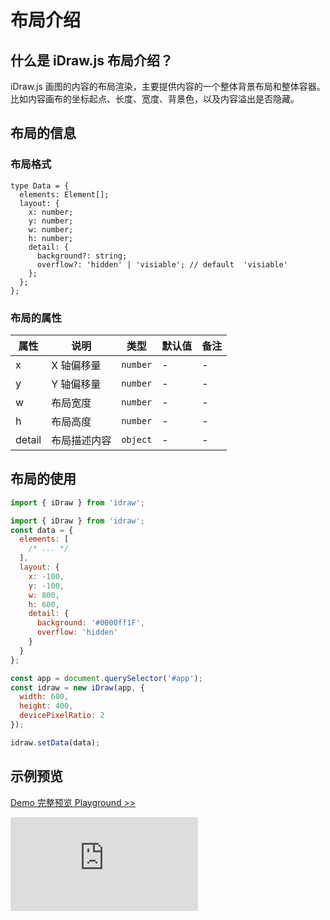 # 布局介绍

## 什么是 iDraw.js 布局介绍？

iDraw.js 画图的内容的布局渲染，主要提供内容的一个整体背景布局和整体容器。比如内容画布的坐标起点、长度、宽度、背景色，以及内容溢出是否隐藏。

## 布局的信息

### 布局格式

```tsx
type Data = {
  elements: Element[];
  layout: {
    x: number;
    y: number;
    w: number;
    h: number;
    detail: {
      background?: string;
      overflow?: 'hidden' | 'visiable'; // default  'visiable'
    };
  };
};
```

### 布局的属性

| 属性   | 说明         | 类型     | 默认值 | 备注 |
| ------ | ------------ | -------- | ------ | ---- |
| x      | X 轴偏移量   | `number` | -      | -    |
| y      | Y 轴偏移量   | `number` | -      | -    |
| w      | 布局宽度     | `number` | -      | -    |
| h      | 布局高度     | `number` | -      | -    |
| detail | 布局描述内容 | `object` | -      | -    |

## 布局的使用

```js
import { iDraw } from 'idraw';

import { iDraw } from 'idraw';
const data = {
  elements: [
    /* ... */
  ],
  layout: {
    x: -100,
    y: -100,
    w: 800,
    h: 600,
    detail: {
      background: '#0000ff1F',
      overflow: 'hidden'
    }
  }
};

const app = document.querySelector('#app');
const idraw = new iDraw(app, {
  width: 600,
  height: 400,
  devicePixelRatio: 2
});

idraw.setData(data);
```

## 示例预览

[Demo 完整预览 Playground >>](https://idrawjs.com/playground/?demo=data-layout)

<iframe class="idraw-playground-preview" src="https://idrawjs.com/playground/?demo=data-layout&header=false&sider=false&default-editor-split=50"
      frameborder="no" border="0" 
  ></iframe>
